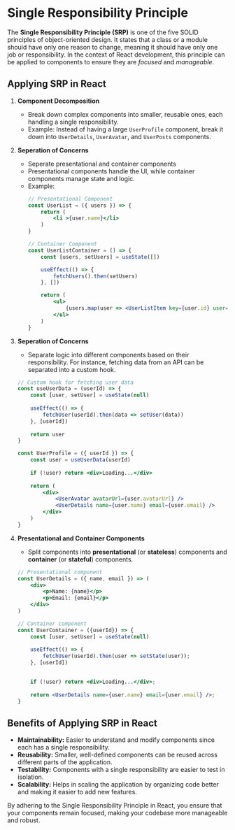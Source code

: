 # Single Responsibility Principle 
The **Single Responsibility Principle (SRP)** is one of the five SOLID principles of object-oriented design. It states that a class or a module should have only one reason to change, meaning it should have only one job or responsibility. In the context of React development, this principle can be applied to components to ensure they are *focused* and *manageable*.

## Applying SRP in React
1. **Component Decomposition**
    - Break down complex components into smaller, reusable ones, each handling a single responsibility.
    - Example: Instead of having a large `UserProfile` component, break it down into `UserDetails`, `UserAvatar`, and `UserPosts` components.

2. **Seperation of Concerns**
    - Seperate presentational and container components
    - Presentational components handle the UI, while container components manage state and logic.
    - Example:
        ``` jsx
        // Presentational Component
        const UserList = ({ users }) => {
            return (
                <li >{user.name}</li>
            )
        }

        // Container Component
        const UserListContainer = () => {
            const [users, setUsers] = useState([])

            useEffect(() => {
                fetchUsers().then(setUsers)
            }, [])

            return ( 
                <ul>
                    {users.map(user => <UserListItem key={user.id} user={user} />)}
                </ul>
            )
        }
        ```
3. **Seperation of Concerns**
    - Separate logic into different components based on their responsibility. For instance, fetching data from an API can be separated into a custom hook.
    ``` jsx
    // Custom hook for fetching user data
    const useUserData = (userId) => {
        const [user, setUser] = useState(null)
        
        useEffect(() => {
            fetchUser(userId).then(data => setUser(data))
        }, [userId])
        
        return user
    }

    const UserProfile = ({ userId }) => {
        const user = useUserData(userId)
        
        if (!user) return <div>Loading...</div>
        
        return (
            <div>
                <UserAvatar avatarUrl={user.avatarUrl} />
                <UserDetails name={user.name} email={user.email} />
            </div>
        )
    }
    ```
4. **Presentational and Container Components**
    - Split components into **presentational** (or **stateless**) components and **container** (or **stateful**) components.
    ``` jsx
    // Presentational component
    const UserDetails = ({ name, email }) => (
        <div>
            <p>Name: {name}</p>
            <p>Email: {email}</p>
        </div>
    )

    // Container component
    const UserContainer = ({userId}) => {
        const [user, setUser] = useState(null)
        
        useEffect(() => {
            fetchUser(userId).then(user => setState(user));
        }, [userId])
    
        
        if (!user) return <div>Loading...</div>;
        
        return <UserDetails name={user.name} email={user.email} />;
    }
    ```
## Benefits of Applying SRP in React
- **Maintainability:** Easier to understand and modify components since each has a single responsibility.
- **Reusability:** Smaller, well-defined components can be reused across different parts of the application.
- **Testability:** Components with a single responsibility are easier to test in isolation.
- **Scalability:** Helps in scaling the application by organizing code better and making it easier to add new features.

By adhering to the Single Responsibility Principle in React, you ensure that your components remain focused, making your codebase more manageable and robust.